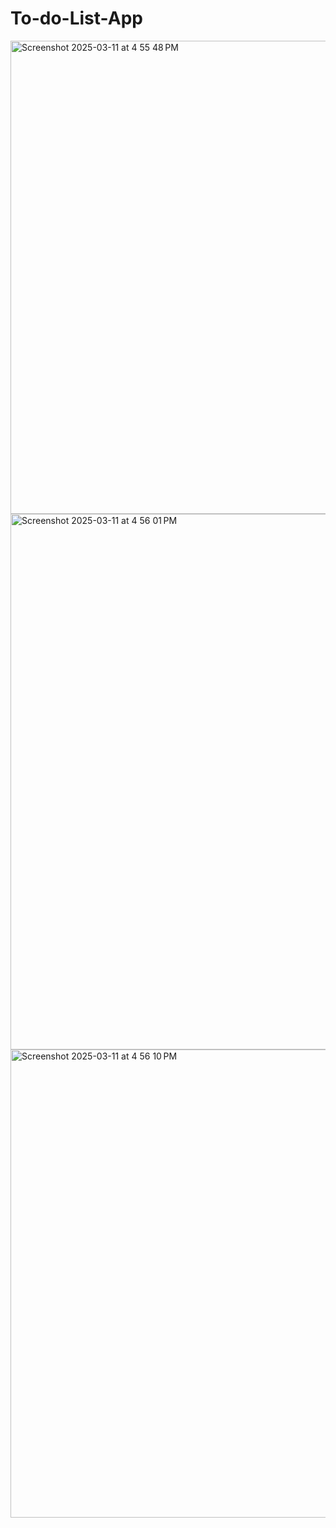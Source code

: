 # To-do-List-App

<img width="757" alt="Screenshot 2025-03-11 at 4 55 48 PM" src="https://github.com/user-attachments/assets/31c8bbf6-03f0-4e1a-81ff-22eaf7e98c08" />
<img width="857" alt="Screenshot 2025-03-11 at 4 56 01 PM" src="https://github.com/user-attachments/assets/1ed0e748-4635-4994-b86d-bbff314aec45" />
<img width="749" alt="Screenshot 2025-03-11 at 4 56 10 PM" src="https://github.com/user-attachments/assets/8b89f3e3-411e-4326-95ca-b94d5471de86" />
